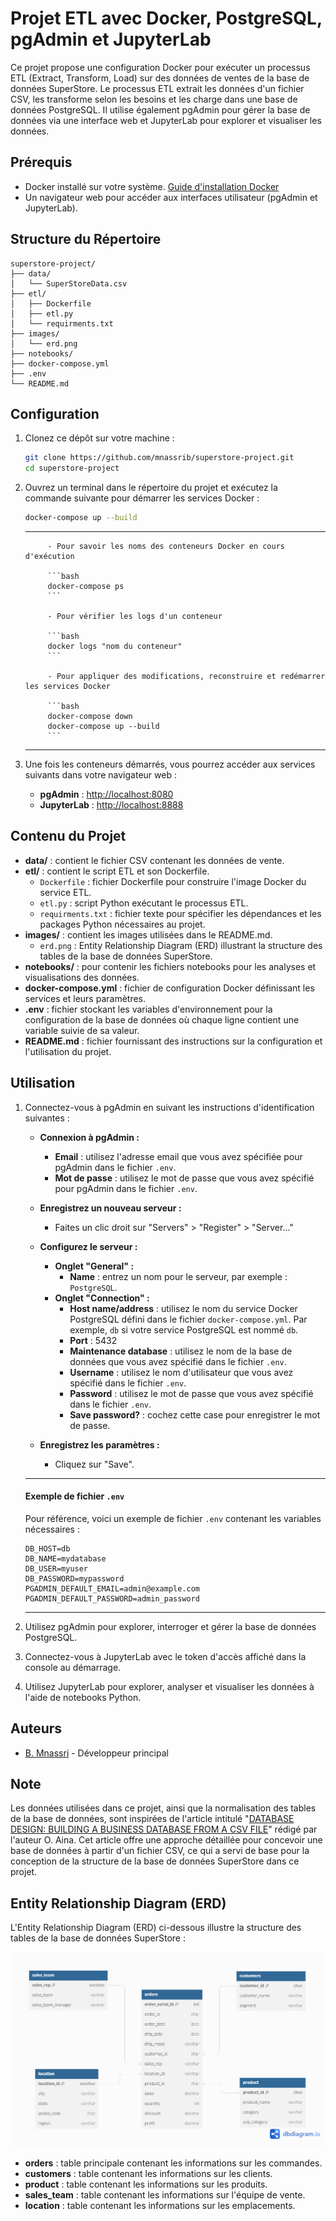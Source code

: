 # Projet ETL avec Docker, PostgreSQL, pgAdmin et JupyterLab

Ce projet propose une configuration Docker pour exécuter un processus ETL (Extract, Transform, Load) sur des données de ventes de la base de données SuperStore. Le processus ETL extrait les données d'un fichier CSV, les transforme selon les besoins et les charge dans une base de données PostgreSQL. Il utilise également pgAdmin pour gérer la base de données via une interface web et JupyterLab pour explorer et visualiser les données.

## Prérequis

- Docker installé sur votre système. [Guide d'installation Docker](https://docs.docker.com/get-docker/)
- Un navigateur web pour accéder aux interfaces utilisateur (pgAdmin et JupyterLab).

## Structure du Répertoire

```
superstore-project/
├── data/
│   └── SuperStoreData.csv
├── etl/
│   ├── Dockerfile
│   ├── etl.py
│   └── requirments.txt
├── images/
│   └── erd.png
├── notebooks/
├── docker-compose.yml
├── .env
└── README.md
```

## Configuration

1. Clonez ce dépôt sur votre machine :

    ```bash
    git clone https://github.com/mnassrib/superstore-project.git
    cd superstore-project
    ```

2. Ouvrez un terminal dans le répertoire du projet et exécutez la commande suivante pour démarrer les services Docker :

    ```bash
    docker-compose up --build
    ```
    ---
            - Pour savoir les noms des conteneurs Docker en cours d'exécution

            ```bash
            docker-compose ps
            ```

            - Pour vérifier les logs d'un conteneur

            ```bash
            docker logs "nom du conteneur"
            ```

            - Pour appliquer des modifications, reconstruire et redémarrer les services Docker

            ```bash
            docker-compose down
            docker-compose up --build
            ```
    ---

3. Une fois les conteneurs démarrés, vous pourrez accéder aux services suivants dans votre navigateur web :

    - **pgAdmin** : [http://localhost:8080](http://localhost:8080)
    - **JupyterLab** : [http://localhost:8888](http://localhost:8888)

## Contenu du Projet

- **data/** : contient le fichier CSV contenant les données de vente.
- **etl/** : contient le script ETL et son Dockerfile.
    - `Dockerfile` : fichier Dockerfile pour construire l'image Docker du service ETL.
    - `etl.py` : script Python exécutant le processus ETL.
    - `requirments.txt` : fichier texte pour spécifier les dépendances et les packages Python nécessaires au projet.
- **images/** : contient les images utilisées dans le README.md.
    - `erd.png` : Entity Relationship Diagram (ERD) illustrant la structure des tables de la base de données SuperStore.
- **notebooks/** : pour contenir les fichiers notebooks pour les analyses et visualisations des données. 
- **docker-compose.yml** : fichier de configuration Docker définissant les services et leurs paramètres.
- **.env** : fichier stockant les variables d'environnement pour la configuration de la base de données où chaque ligne contient une variable suivie de sa valeur.
- **README.md** : fichier fournissant des instructions sur la configuration et l'utilisation du projet.

## Utilisation

1. Connectez-vous à pgAdmin en suivant les instructions d'identification suivantes :

    - **Connexion à pgAdmin :**
        - **Email** : utilisez l'adresse email que vous avez spécifiée pour pgAdmin dans le fichier `.env`.
        - **Mot de passe** : utilisez le mot de passe que vous avez spécifié pour pgAdmin dans le fichier `.env`.

    - **Enregistrez un nouveau serveur :**
        - Faites un clic droit sur "Servers" > "Register" > "Server..."

    - **Configurez le serveur :**
        - **Onglet "General" :**
            - **Name** : entrez un nom pour le serveur, par exemple : `PostgreSQL`.
        - **Onglet "Connection" :**
            - **Host name/address** : utilisez le nom du service Docker PostgreSQL défini dans le fichier `docker-compose.yml`. Par exemple, `db` si votre service PostgreSQL est nommé `db`.
            - **Port** : 5432
            - **Maintenance database** : utilisez le nom de la base de données que vous avez spécifié dans le fichier `.env`.
            - **Username** : utilisez le nom d'utilisateur que vous avez spécifié dans le fichier `.env`.
            - **Password** : utilisez le mot de passe que vous avez spécifié dans le fichier `.env`.
            - **Save password?** : cochez cette case pour enregistrer le mot de passe.

    - **Enregistrez les paramètres :**
        - Cliquez sur "Save".

    ---

    #### Exemple de fichier `.env`

    Pour référence, voici un exemple de fichier `.env` contenant les variables nécessaires :

    ```env
    DB_HOST=db
    DB_NAME=mydatabase
    DB_USER=myuser
    DB_PASSWORD=mypassword
    PGADMIN_DEFAULT_EMAIL=admin@example.com
    PGADMIN_DEFAULT_PASSWORD=admin_password
    ```

    ---

2. Utilisez pgAdmin pour explorer, interroger et gérer la base de données PostgreSQL.

3. Connectez-vous à JupyterLab avec le token d'accès affiché dans la console au démarrage.

4. Utilisez JupyterLab pour explorer, analyser et visualiser les données à l'aide de notebooks Python.

## Auteurs

- [B. Mnassri](https://github.com/mnassrib) - Développeur principal

## Note

Les données utilisées dans ce projet, ainsi que la normalisation des tables de la base de données, sont inspirées de l'article intitulé "[DATABASE DESIGN: BUILDING A BUSINESS DATABASE FROM A CSV FILE](https://medium.com/@oluwatobiaina/database-design-building-a-business-database-from-a-csv-file-5698e87b1e78)" rédigé par l'auteur O. Aina. Cet article offre une approche détaillée pour concevoir une base de données à partir d'un fichier CSV, ce qui a servi de base pour la conception de la structure de la base de données SuperStore dans ce projet.

## Entity Relationship Diagram (ERD)

L'Entity Relationship Diagram (ERD) ci-dessous illustre la structure des tables de la base de données SuperStore :

![ERD](images/erd.png)

- **orders** : table principale contenant les informations sur les commandes.
- **customers** : table contenant les informations sur les clients.
- **product** : table contenant les informations sur les produits.
- **sales_team** : table contenant les informations sur l'équipe de vente.
- **location** : table contenant les informations sur les emplacements.
